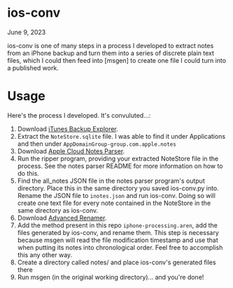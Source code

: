 # ios-conv

June 9, 2023

ios-conv is one of many steps in a process I developed to extract notes from an iPhone backup and turn them into a series of discrete plain text files, which I could then feed into [msgen] to create one file I could turn into a published work.

# Usage
Here's the process I developed. It's convuluted...:
1. Download [iTunes Backup Explorer](https://github.com/MaxiHuHe04/iTunes-Backup-Explorer).
2. Extract the `NoteStore.sqlite` file. I was able to find it under Applications and then under `AppDomainGroup-group.com.apple.notes`
3. Download [Apple Cloud Notes Parser](https://github.com/threeplanetssoftware/apple_cloud_notes_parser).
4. Run the ripper program, providing your extracted NoteStore file in the process. See the notes parser README for more information on how to do this.
5. Find the all_notes JSON file in the notes parser program's output directory. Place this in the same directory you saved ios-conv.py into. Rename the JSON file to `inotes.json` and run ios-conv. Doing so will create one text file for every note contained in the NoteStore in the same directory as ios-conv. 
6. Download [Advanced Renamer](https://www.advancedrenamer.com/).
7. Add the method present in this repo `iphone-processing.aren`, add the files generated by ios-conv, and rename them. 
   This step is necessary because msgen will read the file modification timestamp and use that when putting its notes into chronological order. Feel free to accomplish this any other way.
8. Create a directory called notes/ and place ios-conv's generated files there
9. Run msgen (in the original working directory)... and you're done!
